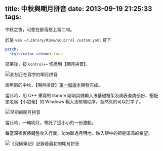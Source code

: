 title: 中秋與朙月拼音
date: 2013-09-19 21:25:33
tags:
---

中秋之夜，可想在部落格上寫二句。

於是 `vim ~/Library/Rime/squirrel.custom.yaml` 寫下

```YAML
patch:
  style/color_scheme: luna
```

部署後，按 `Control+~` 切換到【朙月拼音】。

![此刻正在寫字的朙月拼音](/images/mingyue-pinyin-2013-09-19.png)

<!-- more -->

兩年前的中秋，【朙月拼音】[第一個版本](https://code.google.com/p/rimeime/downloads/detail?name=luna-pinyin-dev-251.zip)開發完成。

當此時，用 C++ 重寫的 librime 剛剛具備輸入法基礎框架及詞表查詢部份，搭配定名爲【小狼毫】的 Windows 輸入法前端程序，竟然真的可以打字了。

![早期的朙月拼音](/images/mingyue-pinyin-sep-2011.jpg)

當此時，一輪明月，寄託了這小小的一份激動。

每當深夜裏將鍵盤收入行囊，匆匆踏過月明地，映入眼中的卻是滿滿的希望。

![《究極筆記》記錄着最初的朙月拼音](/images/mingyue-pinyin.jpg)

